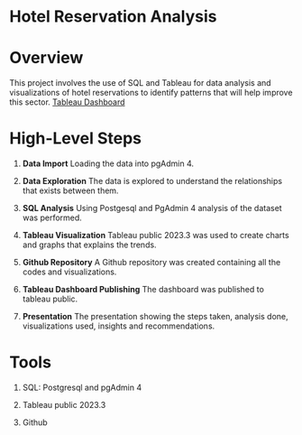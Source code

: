 # Hotel Reservation Analysis
# Overview
 This project involves the use of SQL and Tableau for data analysis and visualizations of hotel reservations to identify patterns that will help improve this sector.
 [Tableau Dashboard](https://public.tableau.com/app/profile/temitope.otesanya/viz/HotelResevation/reservations)
# High-Level Steps
1. **Data Import**
       Loading the data into pgAdmin 4.
   
2. **Data Exploration**
       The data is explored to understand the relationships that exists between them.
   
3. **SQL Analysis**
       Using Postgesql and PgAdmin 4 analysis of the dataset was performed.
   
4. **Tableau Visualization**
       Tableau public 2023.3 was used to create charts and graphs that explains the trends.
   
5. **Github Repository**
       A Github repository was created containing all the codes and visualizations.
   
6. **Tableau Dashboard Publishing**
       The dashboard was published to tableau public.

7. **Presentation**
       The presentation showing the steps taken, analysis done, visualizations used, insights and recommendations.
    
# Tools
1. SQL: Postgresql and pgAdmin 4
   
2. Tableau public 2023.3
   
3. Github
  
